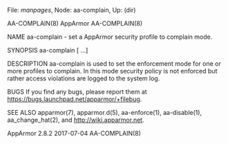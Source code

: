 File: *manpages*,  Node: aa-complain,  Up: (dir)

AA-COMPLAIN(8)                     AppArmor                     AA-COMPLAIN(8)



NAME
       aa-complain - set a AppArmor security profile to complain mode.

SYNOPSIS
       aa-complain <executable> [<executable> ...]

DESCRIPTION
       aa-complain is used to set the enforcement mode for one or more
       profiles to complain. In this mode security policy is not enforced but
       rather access violations are logged to the system log.

BUGS
       If you find any bugs, please report them at
       <https://bugs.launchpad.net/apparmor/+filebug>.

SEE ALSO
       apparmor(7), apparmor.d(5), aa-enforce(1), aa-disable(1),
       aa_change_hat(2), and <http://wiki.apparmor.net>.



AppArmor 2.8.2                    2017-07-04                    AA-COMPLAIN(8)
